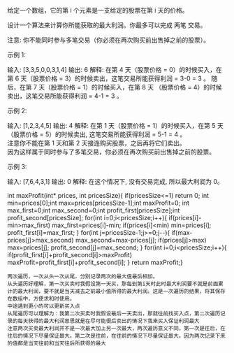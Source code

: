 给定一个数组，它的第 i 个元素是一支给定的股票在第 i 天的价格。

设计一个算法来计算你所能获取的最大利润。你最多可以完成 两笔 交易。

注意: 你不能同时参与多笔交易（你必须在再次购买前出售掉之前的股票）。

示例 1:

输入: [3,3,5,0,0,3,1,4]
输出: 6
解释: 在第 4 天（股票价格 = 0）的时候买入，在第 6 天（股票价格 = 3）的时候卖出，这笔交易所能获得利润 = 3-0 = 3 。
     随后，在第 7 天（股票价格 = 1）的时候买入，在第 8 天 （股票价格 = 4）的时候卖出，这笔交易所能获得利润 = 4-1 = 3 。

示例 2:

输入: [1,2,3,4,5]
输出: 4
解释: 在第 1 天（股票价格 = 1）的时候买入，在第 5 天 （股票价格 = 5）的时候卖出, 这笔交易所能获得利润 = 5-1 = 4 。   
     注意你不能在第 1 天和第 2 天接连购买股票，之后再将它们卖出。   
     因为这样属于同时参与了多笔交易，你必须在再次购买前出售掉之前的股票。

示例 3:

输入: [7,6,4,3,1] 
输出: 0 
解释: 在这个情况下, 没有交易完成, 所以最大利润为 0。



int maxProfit(int* prices, int pricesSize){
    if(pricesSize<=1)
    return 0;
    int min=prices[0];int max=prices[pricesSize-1];int maxProfit=0;
    int max_first=0;int max_second=0;int profit_first[pricesSize];int profit_second[pricesSize];
    for(int i=0;i<pricesSize;i++){
        if(prices[i]-min>max_first)
        max_first=prices[i]-min;
        if(prices[i]<min)
        min=prices[i];
        profit_first[i]=max_first;
}
    for(int j=pricesSize-1;j>=0;j--){
        if(max-prices[j]>max_second)
        max_second=max-prices[j];
        if(prices[j]>max)
        max=prices[j];
        profit_second[j]=max_second;
    }
    for(int i=0;i<pricesSize;i++){
        if(profit_first[i]+profit_second[i]>maxProfit)
        maxProfit=profit_first[i]+profit_second[i];
    }
    return maxProfit;}
    
    
    两次遍历，一次从头一次从尾，分别记录两次的最大值最后相加。
    从头遍历好理解，第一次买卖时我假设第一天买，那每到第i天时此时最大利润要不就是前面累计的最大利润，要不就是当天减去之前最小值所得的最大利润。这是一次遍历的结果，将其保存在数组中，方便求和时使用。
    中途遇到更小的可以更新买入点
    从尾遍历可以理解为：我第二次买卖时我假设最后一天卖出，那就往前找买入点，第二次遍历记录的每天获得的最大利润意思就是在尽可能很后卖出的情况下我来买入保证利润最大
    注意两次买卖最大利润并不是一次最大加上另一次最大，两次遍历意义不同，第一次是往后，在往后的情况下尽量保证最大。第二次是往前，在往前的情况下尽量保证最大。因为两次记录下来的值都是当天往前和当天往后所获得的最大
    
    
    
    
